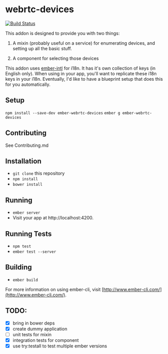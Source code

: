 # webrtc-devices

[![Build Status](https://travis-ci.org/MyPureCloud/ember-webrtc-devices.svg?branch=master)](https://travis-ci.org/MyPureCloud/ember-webrtc-devices)

This addon is designed to provide you with two things:

1. A mixin (probably useful on a service) for enumerating devices, and setting
up all the basic stuff.

2. A component for selecting those devices

This addon uses [ember-intl](https://github.com/yahoo/ember-intl) for i18n. It has it's own collection of keys (in English only). When using in your app, you'll want to replicate these i18n keys in your i18n. Eventually, I'd like to have a blueprint setup that does this for you automatically.

## Setup

`npm install --save-dev ember-webrtc-devices`
`ember g ember-webrtc-devices`

## Contributing

See Contributing.md

## Installation

* `git clone` this repository
* `npm install`
* `bower install`

## Running

* `ember server`
* Visit your app at http://localhost:4200.

## Running Tests

* `npm test`
* `ember test --server`

## Building

* `ember build`

For more information on using ember-cli, visit [http://www.ember-cli.com/](http://www.ember-cli.com/).

## TODO:

* [x] bring in bower deps
* [x] create dummy application
* [ ] unit tests for mixin
* [x] integration tests for component
* [x] use try:testall to test multiple ember versions
